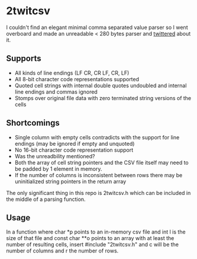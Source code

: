 2twitcsv
========

I couldn't find an elegant minimal comma separated value parser so I went overboard and made an unreadable < 280 bytes parser and [twittered](https://twitter.com/Sakrac/status/570029962503147520) about it.

Supports
--------

 - All kinds of line endings (LF CR, CR LF, CR, LF)
 - All 8-bit character code representations supported
 - Quoted cell strings with internal double quotes undoubled and internal line endings and commas ignored
 - Stomps over original file data with zero terminated string versions of the cells

Shortcomings
------------

 - Single column with empty cells contradicts with the support for line endings (may be ignored if empty and unquoted)
 - No 16-bit character code representation support
 - Was the unreadbility mentioned?
 - Both the array of cell string pointers and the CSV file itself may need to be padded by 1 element in memory.
 - If the number of columns is inconsistent between rows there may be uninitialized string pointers in the return array

The only significant thing in this repo is 2twitcsv.h which can be included in the middle of a parsing function.

Usage
-----

In a function where char *p points to an in-memory csv file and int l is the size of that file and const char **o points to an array with at least the number of resulting cells, insert #include "2twitcsv.h" and c will be the number of columns and r the number of rows.
